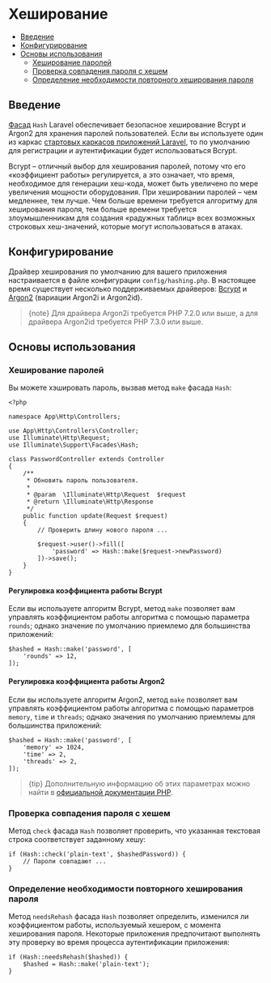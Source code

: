 # Хеширование

- [Введение](#introduction)
- [Конфигурирование](#configuration)
- [Основы использования](#basic-usage)
    - [Хеширование паролей](#hashing-passwords)
    - [Проверка совпадения пароля с хешем](#verifying-that-a-password-matches-a-hash)
    - [Определение необходимости повторного хеширования пароля](#determining-if-a-password-needs-to-be-rehashed)

<a name="introduction"></a>
## Введение

[Фасад](facades.md) `Hash` Laravel обеспечивает безопасное хеширование Bcrypt и Argon2 для хранения паролей пользователей. Если вы используете один из каркас [стартовых каркасов приложений Laravel](starter-kits.md), то по умолчанию для регистрации и аутентификации будет использоваться Bcrypt.

Bcrypt – отличный выбор для хеширования паролей, потому что его «коэффициент работы» регулируется, а это означает, что время, необходимое для генерации хеш-кода, может быть увеличено по мере увеличения мощности оборудования. При хешировании паролей – чем медленнее, тем лучше. Чем больше времени требуется алгоритму для хеширования пароля, тем больше времени требуется злоумышленникам для создания «радужных таблиц» всех возможных строковых хеш-значений, которые могут использоваться в атаках.

<a name="configuration"></a>
## Конфигурирование

Драйвер хеширования по умолчанию для вашего приложения настраивается в файле конфигурации `config/hashing.php`. В настоящее время существует несколько поддерживаемых драйверов: [Bcrypt](https://en.wikipedia.org/wiki/Bcrypt) и [Argon2](https://en.wikipedia.org/wiki/Argon2) (вариации Argon2i и Argon2id).

> {note} Для драйвера Argon2i требуется PHP 7.2.0 или выше, а для драйвера Argon2id требуется PHP 7.3.0 или выше.

<a name="basic-usage"></a>
## Основы использования

<a name="hashing-passwords"></a>
### Хеширование паролей

Вы можете хэшировать пароль, вызвав метод `make` фасада `Hash`:

    <?php

    namespace App\Http\Controllers;

    use App\Http\Controllers\Controller;
    use Illuminate\Http\Request;
    use Illuminate\Support\Facades\Hash;

    class PasswordController extends Controller
    {
        /**
         * Обновить пароль пользователя.
         *
         * @param  \Illuminate\Http\Request  $request
         * @return \Illuminate\Http\Response
         */
        public function update(Request $request)
        {
            // Проверить длину нового пароля ...

            $request->user()->fill([
                'password' => Hash::make($request->newPassword)
            ])->save();
        }
    }

<a name="adjusting-the-bcrypt-work-factor"></a>
#### Регулировка коэффициента работы Bcrypt

Если вы используете алгоритм Bcrypt, метод `make` позволяет вам управлять коэффициентом работы алгоритма с помощью параметра `rounds`; однако значение по умолчанию приемлемо для большинства приложений:

    $hashed = Hash::make('password', [
        'rounds' => 12,
    ]);

<a name="adjusting-the-argon2-work-factor"></a>
#### Регулировка коэффициента работы Argon2

Если вы используете алгоритм Argon2, метод `make` позволяет вам управлять коэффициентом работы алгоритма с помощью параметров `memory`, `time` и `threads`; однако значения по умолчанию приемлемы для большинства приложений:

    $hashed = Hash::make('password', [
        'memory' => 1024,
        'time' => 2,
        'threads' => 2,
    ]);

> {tip} Дополнительную информацию об этих параметрах можно найти в [официальной документации PHP](https://secure.php.net/manual/en/function.password-hash.php).

<a name="verifying-that-a-password-matches-a-hash"></a>
### Проверка совпадения пароля с хешем

Метод `check` фасада `Hash` позволяет проверить, что указанная текстовая строка соответствует заданному хешу:

    if (Hash::check('plain-text', $hashedPassword)) {
        // Пароли совпадают ...
    }

<a name="determining-if-a-password-needs-to-be-rehashed"></a>
### Определение необходимости повторного хеширования пароля

Метод `needsRehash` фасада `Hash` позволяет определить, изменился ли коэффициентом работы, используемый хешером, с момента хеширования пароля. Некоторые приложения предпочитают выполнять эту проверку во время процесса аутентификации приложения:

    if (Hash::needsRehash($hashed)) {
        $hashed = Hash::make('plain-text');
    }

